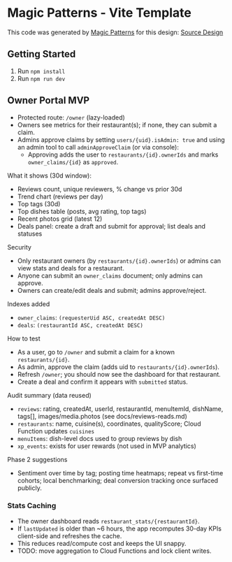 # Magic Patterns - Vite Template

This code was generated by [Magic Patterns](https://magicpatterns.com) for this design: [Source Design](https://www.magicpatterns.com/c/3zhmag45kr5ut3nych27jr)

## Getting Started

1. Run `npm install`
2. Run `npm run dev`

## Owner Portal MVP

- Protected route: `/owner` (lazy-loaded)
- Owners see metrics for their restaurant(s); if none, they can submit a claim.
- Admins approve claims by setting `users/{uid}.isAdmin: true` and using an admin tool to call `adminApproveClaim` (or via console):
  - Approving adds the user to `restaurants/{id}.ownerIds` and marks `owner_claims/{id}` as `approved`.

What it shows (30d window):
- Reviews count, unique reviewers, % change vs prior 30d
- Trend chart (reviews per day)
- Top tags (30d)
- Top dishes table (posts, avg rating, top tags)
- Recent photos grid (latest 12)
- Deals panel: create a draft and submit for approval; list deals and statuses

Security
- Only restaurant owners (by `restaurants/{id}.ownerIds`) or admins can view stats and deals for a restaurant.
- Anyone can submit an `owner_claims` document; only admins can approve.
- Owners can create/edit deals and submit; admins approve/reject.

Indexes added
- `owner_claims`: `(requesterUid ASC, createdAt DESC)`
- `deals`: `(restaurantId ASC, createdAt DESC)`

How to test
- As a user, go to `/owner` and submit a claim for a known `restaurants/{id}`.
- As admin, approve the claim (adds uid to `restaurants/{id}.ownerIds`).
- Refresh `/owner`; you should now see the dashboard for that restaurant.
- Create a deal and confirm it appears with `submitted` status.

Audit summary (data reused)
- `reviews`: rating, createdAt, userId, restaurantId, menuItemId, dishName, tags[], images/media.photos (see docs/reviews-reads.md)
- `restaurants`: name, cuisine(s), coordinates, qualityScore; Cloud Function updates `cuisines`
- `menuItems`: dish-level docs used to group reviews by dish
- `xp_events`: exists for user rewards (not used in MVP analytics)

Phase 2 suggestions
- Sentiment over time by tag; posting time heatmaps; repeat vs first-time cohorts; local benchmarking; deal conversion tracking once surfaced publicly.
### Stats Caching
- The owner dashboard reads `restaurant_stats/{restaurantId}`.
- If `lastUpdated` is older than ~6 hours, the app recomputes 30-day KPIs client-side and refreshes the cache.
- This reduces read/compute cost and keeps the UI snappy.
- TODO: move aggregation to Cloud Functions and lock client writes.
